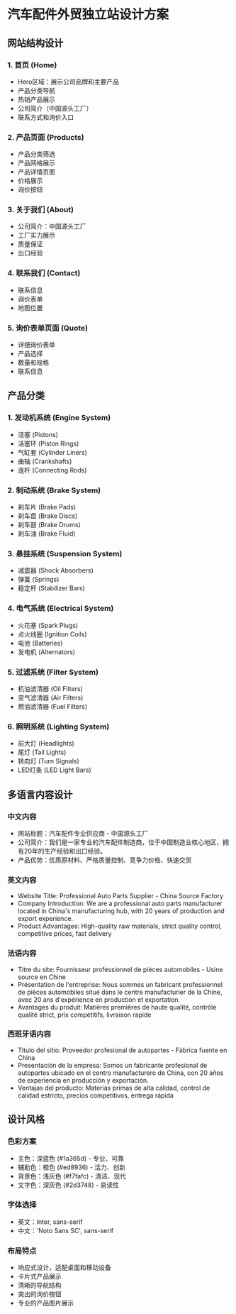# 汽车配件外贸独立站设计方案

## 网站结构设计

### 1. 首页 (Home)
- Hero区域：展示公司品牌和主要产品
- 产品分类导航
- 热销产品展示
- 公司简介（中国源头工厂）
- 联系方式和询价入口

### 2. 产品页面 (Products)
- 产品分类筛选
- 产品网格展示
- 产品详情页面
- 价格展示
- 询价按钮

### 3. 关于我们 (About)
- 公司简介：中国源头工厂
- 工厂实力展示
- 质量保证
- 出口经验

### 4. 联系我们 (Contact)
- 联系信息
- 询价表单
- 地图位置

### 5. 询价表单页面 (Quote)
- 详细询价表单
- 产品选择
- 数量和规格
- 联系信息

## 产品分类

### 1. 发动机系统 (Engine System)
- 活塞 (Pistons)
- 活塞环 (Piston Rings)
- 气缸套 (Cylinder Liners)
- 曲轴 (Crankshafts)
- 连杆 (Connecting Rods)

### 2. 制动系统 (Brake System)
- 刹车片 (Brake Pads)
- 刹车盘 (Brake Discs)
- 刹车鼓 (Brake Drums)
- 刹车油 (Brake Fluid)

### 3. 悬挂系统 (Suspension System)
- 减震器 (Shock Absorbers)
- 弹簧 (Springs)
- 稳定杆 (Stabilizer Bars)

### 4. 电气系统 (Electrical System)
- 火花塞 (Spark Plugs)
- 点火线圈 (Ignition Coils)
- 电池 (Batteries)
- 发电机 (Alternators)

### 5. 过滤系统 (Filter System)
- 机油滤清器 (Oil Filters)
- 空气滤清器 (Air Filters)
- 燃油滤清器 (Fuel Filters)

### 6. 照明系统 (Lighting System)
- 前大灯 (Headlights)
- 尾灯 (Tail Lights)
- 转向灯 (Turn Signals)
- LED灯条 (LED Light Bars)

## 多语言内容设计

### 中文内容
- 网站标题：汽车配件专业供应商 - 中国源头工厂
- 公司简介：我们是一家专业的汽车配件制造商，位于中国制造业核心地区，拥有20年的生产经验和出口经验。
- 产品优势：优质原材料、严格质量控制、竞争力价格、快速交货

### 英文内容
- Website Title: Professional Auto Parts Supplier - China Source Factory
- Company Introduction: We are a professional auto parts manufacturer located in China's manufacturing hub, with 20 years of production and export experience.
- Product Advantages: High-quality raw materials, strict quality control, competitive prices, fast delivery

### 法语内容
- Titre du site: Fournisseur professionnel de pièces automobiles - Usine source en Chine
- Présentation de l'entreprise: Nous sommes un fabricant professionnel de pièces automobiles situé dans le centre manufacturier de la Chine, avec 20 ans d'expérience en production et exportation.
- Avantages du produit: Matières premières de haute qualité, contrôle qualité strict, prix compétitifs, livraison rapide

### 西班牙语内容
- Título del sitio: Proveedor profesional de autopartes - Fábrica fuente en China
- Presentación de la empresa: Somos un fabricante profesional de autopartes ubicado en el centro manufacturero de China, con 20 años de experiencia en producción y exportación.
- Ventajas del producto: Materias primas de alta calidad, control de calidad estricto, precios competitivos, entrega rápida

## 设计风格

### 色彩方案
- 主色：深蓝色 (#1a365d) - 专业、可靠
- 辅助色：橙色 (#ed8936) - 活力、创新
- 背景色：浅灰色 (#f7fafc) - 清洁、现代
- 文字色：深灰色 (#2d3748) - 易读性

### 字体选择
- 英文：Inter, sans-serif
- 中文：'Noto Sans SC', sans-serif

### 布局特点
- 响应式设计，适配桌面和移动设备
- 卡片式产品展示
- 清晰的导航结构
- 突出的询价按钮
- 专业的产品图片展示

